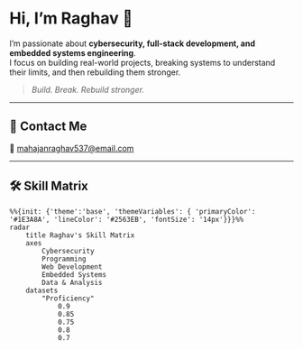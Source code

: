 # Hi, I’m Raghav 👋  

I’m passionate about **cybersecurity, full-stack development, and embedded systems engineering**.  
I focus on building real-world projects, breaking systems to understand their limits, and then rebuilding them stronger.  

> *Build. Break. Rebuild stronger.*  

---

## 📧 Contact Me  
📩 mahajanraghav537@email.com  

---

## 🛠️ Skill Matrix  

```mermaid
%%{init: {'theme':'base', 'themeVariables': { 'primaryColor': '#1E3A8A', 'lineColor': '#2563EB', 'fontSize': '14px'}}}%%
radar
    title Raghav's Skill Matrix
    axes
        Cybersecurity
        Programming
        Web Development
        Embedded Systems
        Data & Analysis
    datasets
        "Proficiency"
            0.9
            0.85
            0.75
            0.8
            0.7
